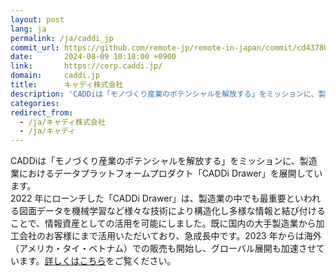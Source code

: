 ```yaml
---
layout: post
lang: ja
permalink: /ja/caddi_jp
commit_url: https://github.com/remote-jp/remote-in-japan/commit/cd43780655e1b72593f9f020d1621bd332f278ac
date:       2024-08-09 10:18:00 +0900
link:       https://corp.caddi.jp/
domain:     caddi.jp
title:      キャディ株式会社
description: 'CADDiは「モノづくり産業のポテンシャルを解放する」をミッションに、製造業におけるデータプラットフォームプロダクト「CADDi Drawer」を展開しています。 2022 年にローンチした「CADDi Drawer」は、製造業の中でも最重要といわれる図面データを機械学習など様々な技術により構造化し多様な情報と結び付けることで、情報資産としての活用を可能にしました。既に国内の大手製造業から加工会社のお客様にまで活用いただいており、急成長中です。2023 年からは海外（アメリカ・タイ・ベトナム）での販売も開始し、グローバル展開も加速させています。詳しくはこちらをご覧ください。'
categories: 
redirect_from:
  - /ja/キャディ株式会社
  - /ja/キャディ
---
```


<p>CADDiは「モノづくり産業のポテンシャルを解放する」をミッションに、製造業におけるデータプラットフォームプロダクト「CADDi Drawer」を展開しています。<br />2022 年にローンチした「CADDi Drawer」は、製造業の中でも最重要といわれる図面データを機械学習など様々な技術により構造化し多様な情報と結び付けることで、情報資産としての活用を可能にしました。既に国内の大手製造業から加工会社のお客様にまで活用いただいており、急成長中です。2023 年からは海外（アメリカ・タイ・ベトナム）での販売も開始し、グローバル展開も加速させています。<a href="https://speakerdeck.com/caddi_eng/caddi-the-letter-from-cto-to-all-the-engineer-applicants">詳しくはこちら</a>をご覧ください。</p>
